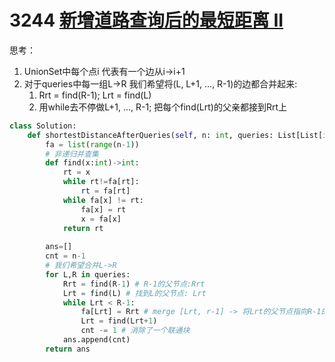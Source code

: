 # 3244 [新增道路查询后的最短距离 II](https://leetcode.cn/problems/shortest-distance-after-road-addition-queries-ii/)
思考：
1. UnionSet中每个点i 代表有一个边从i->i+1
2. 对于queries中每一组L->R 我们希望将(L, L+1, ..., R-1)的边都合并起来:
	1. Rrt = find(R-1); Lrt = find(L)
	2. 用while去不停做L+1, ..., R-1; 把每个find(Lrt)的父亲都接到Rrt上
```python fold
class Solution:
    def shortestDistanceAfterQueries(self, n: int, queries: List[List[int]]) -> List[int]:                
        fa = list(range(n-1))
        # 非递归并查集
        def find(x:int)->int:
            rt = x
            while rt!=fa[rt]:
                rt = fa[rt]
            while fa[x] != rt:
                fa[x] = rt
                x = fa[x]
            return rt
        
        ans=[]
        cnt = n-1
        # 我们希望合并L->R
        for L,R in queries:
            Rrt = find(R-1) # R-1的父节点:Rrt
            Lrt = find(L) # 找到L的父节点: Lrt
            while Lrt < R-1:
                fa[Lrt] = Rrt # merge [Lrt, r-1] -> 将Lrt的父节点指向R-1的父节点:Rrt
                Lrt = find(Lrt+1)
                cnt -= 1 # 消除了一个联通块
            ans.append(cnt)
        return ans
```